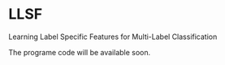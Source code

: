 # LLSF
Learning Label Specific Features for Multi-Label Classification

The programe code will be available soon.
